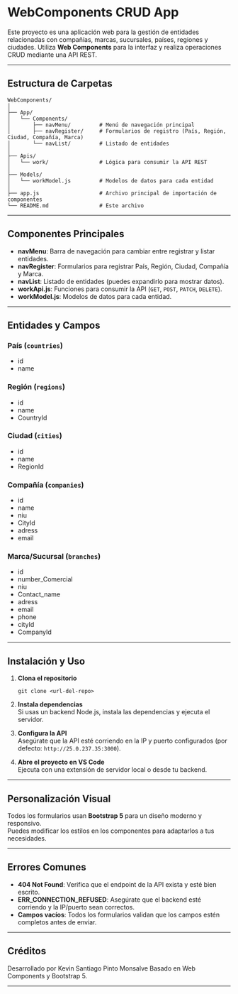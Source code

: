 # WebComponents CRUD App

Este proyecto es una aplicación web para la gestión de entidades relacionadas con compañías, marcas, sucursales, países, regiones y ciudades. Utiliza **Web Components** para la interfaz y realiza operaciones CRUD mediante una API REST.

---

## Estructura de Carpetas

```
WebComponents/
│
├── App/
│   └── Components/
│       ├── navMenu/         # Menú de navegación principal
│       ├── navRegister/     # Formularios de registro (País, Región, Ciudad, Compañía, Marca)
│       └── navList/         # Listado de entidades
│
├── Apis/
│   └── work/                # Lógica para consumir la API REST
│
├── Models/
│   └── workModel.js         # Modelos de datos para cada entidad
│
├── app.js                   # Archivo principal de importación de componentes
└── README.md                # Este archivo
```

---

## Componentes Principales

- **navMenu**: Barra de navegación para cambiar entre registrar y listar entidades.
- **navRegister**: Formularios para registrar País, Región, Ciudad, Compañía y Marca.
- **navList**: Listado de entidades (puedes expandirlo para mostrar datos).
- **workApi.js**: Funciones para consumir la API (`GET`, `POST`, `PATCH`, `DELETE`).
- **workModel.js**: Modelos de datos para cada entidad.

---

## Entidades y Campos

### País (`countries`)
- id
- name

### Región (`regions`)
- id
- name
- CountryId

### Ciudad (`cities`)
- id
- name
- RegionId

### Compañía (`companies`)
- id
- name
- niu
- CityId
- adress
- email

### Marca/Sucursal (`branches`)
- id
- number_Comercial
- niu
- Contact_name
- adress
- email
- phone
- cityId
- CompanyId

---

## Instalación y Uso

1. **Clona el repositorio**  
   ```
   git clone <url-del-repo>
   ```

2. **Instala dependencias**  
   Si usas un backend Node.js, instala las dependencias y ejecuta el servidor.

3. **Configura la API**  
   Asegúrate que la API esté corriendo en la IP y puerto configurados (por defecto: `http://25.0.237.35:3000`).

4. **Abre el proyecto en VS Code**  
   Ejecuta con una extensión de servidor local o desde tu backend.

---

## Personalización Visual

Todos los formularios usan **Bootstrap 5** para un diseño moderno y responsivo.  
Puedes modificar los estilos en los componentes para adaptarlos a tus necesidades.

---

## Errores Comunes

- **404 Not Found**: Verifica que el endpoint de la API exista y esté bien escrito.
- **ERR_CONNECTION_REFUSED**: Asegúrate que el backend esté corriendo y la IP/puerto sean correctos.
- **Campos vacíos**: Todos los formularios validan que los campos estén completos antes de enviar.

---

## Créditos

Desarrollado por Kevin Santiago Pinto Monsalve
Basado en Web Components y Bootstrap 5.

---